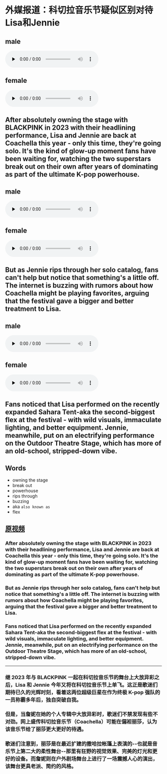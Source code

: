 # 外媒报道：科切拉音乐节疑似区别对待Lisa和Jennie

## male​
<audio id="audio" controls="" preload="none">
    <source id="mp3" src="./audio_male_1.wav">
</audio>

## female
<audio id="audio" controls="" preload="none">
    <source id="mp3" src="./audio_female_1.wav">
</audio>


## After absolutely **owning the stage** with BLACKPINK in 2023 with their headlining performance, Lisa and Jennie are back at Coachella this year - only this time, they're going solo. It's the kind of glow-up moment fans have been waiting for, watching the two superstars **break out** on their own after years of dominating as part of the ultimate K-pop **powerhouse**.
 
## male​
<audio id="audio" controls="" preload="none">
    <source id="mp3" src="./audio_male_2.wav">
</audio>

## female
<audio id="audio" controls="" preload="none">
    <source id="mp3" src="./audio_female_2.wav">
</audio>

## But as Jennie **rips through** her solo catalog, fans can't help but notice that something's a little off. The internet is **buzzing** with rumors about how Coachella might be playing favorites, arguing that the festival gave a bigger and better treatment to Lisa.
 
## male​
<audio id="audio" controls="" preload="none">
    <source id="mp3" src="./audio_male_3.wav">
</audio>

## female
<audio id="audio" controls="" preload="none">
    <source id="mp3" src="./audio_female_3.wav">
</audio>

## Fans noticed that Lisa performed on the recently expanded Sahara Tent-**aka** the second-biggest **flex** at the festival - with wild visuals, immaculate lighting, and better equipment. Jennie, meanwhile, put on an electrifying performance on the Outdoor Theatre Stage, which has more of an old-school, stripped-down vibe.


## Words
- owning the stage
- break out
- powerhouse
- rips through
- buzzing
- aka `also known as`
- flex

## [原视频](https://www.bilibili.com/video/BV18UoLYyEjf?t=4.1)

### After absolutely owning the stage with BLACKPINK in 2023 with their headlining performance, Lisa and Jennie are back at Coachella this year - only this time, they're going solo. It's the kind of glow-up moment fans have been waiting for, watching the two superstars break out on their own after years of dominating as part of the ultimate K-pop powerhouse.

### But as Jennie rips through her solo catalog, fans can't help but notice that something's a little off. The internet is buzzing with rumors about how Coachella might be playing favorites, arguing that the festival gave a bigger and better treatment to Lisa.
 
### Fans noticed that Lisa performed on the recently expanded Sahara Tent-aka the second-biggest flex at the festival - with wild visuals, immaculate lighting, and better equipment. Jennie, meanwhile, put on an electrifying performance on the Outdoor Theatre Stage, which has more of an old-school, stripped-down vibe.

----------

### 继 2023 年与 BLACKPINK 一起在科切拉音乐节的舞台上大放异彩之后，Lisa 和 Jennie 今年又将在科切拉音乐节上单飞。这正是歌迷们期待已久的光辉时刻，看着这两位超级巨星在作为终极 K-pop 强队的一员称霸多年后，独自突破自我。
 
### 但是，当詹妮在她的个人专辑中大放异彩时，歌迷们不禁发现有些不对劲。网上盛传科切拉音乐节（Coachella）可能在偏袒丽莎，认为该音乐节给了丽莎更大更好的待遇。
 
### 歌迷们注意到，丽莎是在最近扩建的撒哈拉帐篷上表演的--也就是音乐节上第二大的柔性舞台--那里有狂野的视觉效果、完美的灯光和更好的设备。而詹妮则在户外剧场舞台上进行了一场震撼人心的演出，该舞台更具老派、简约的风格。
